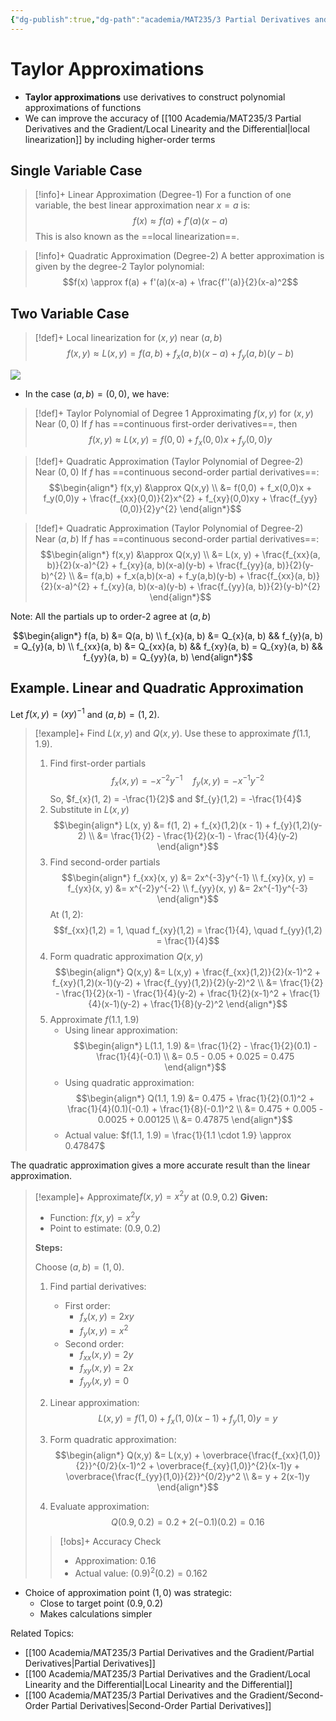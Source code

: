 ```yaml
---
{"dg-publish":true,"dg-path":"academia/MAT235/3 Partial Derivatives and the Gradient/Taylor Approximations.md","permalink":"/academia/mat-235/3-partial-derivatives-and-the-gradient/taylor-approximations/","tags":["lecture","math","note","university"],"created":"2024-11-11T19:38:24.027-08:00","updated":"2024-12-15T23:35:50.435-08:00"}
---
```



# Taylor Approximations

- **Taylor approximations** use derivatives to construct polynomial approximations of functions
- We can improve the accuracy of [[100 Academia/MAT235/3 Partial Derivatives and the Gradient/Local Linearity and the Differential\|local linearization]] by including higher-order terms

## Single Variable Case

> [!info]+ Linear Approximation (Degree-1)
> For a function of one variable, the best linear approximation near $x=a$ is:
> $$f(x) \approx f(a) + f'(a)(x-a)$$
> This is also known as the ==local linearization==.

> [!info]+ Quadratic Approximation (Degree-2)
> A better approximation is given by the degree-2 Taylor polynomial:
> $$f(x) \approx f(a) + f'(a)(x-a) + \frac{f''(a)}{2}(x-a)^2$$

## Two Variable Case

> [!def]+ Local linearization for $(x, y)$ near $(a, b)$
> $$f(x,y) \approx L(x,y) = f(a,b) + f_x(a,b)(x-a) + f_y(a,b)(y-b)$$

![](https://i.imgur.com/sbUBtwQ.png)

- In the case $(a, b) = (0, 0)$, we have:

> [!def]+ Taylor Polynomial of Degree 1 Approximating $f(x, y)$ for $(x, y)$ Near $(0, 0)$
> If $f$ has ==continuous first-order derivatives==, then
> $$f(x,y) \approx L(x,y) = f(0,0) + f_x(0,0)x + f_y(0,0)y$$

> [!def]+ Quadratic Approximation (Taylor Polynomial of Degree-2) Near $(0, 0)$
> If $f$ has ==continuous second-order partial derivatives==:
> $$\begin{align*} f(x,y) &\approx Q(x,y) \\ &= f(0,0) + f_x(0,0)x + f_y(0,0)y + \frac{f_{xx}(0,0)}{2}x^{2} + f_{xy}(0,0)xy + \frac{f_{yy}(0,0)}{2}y^{2} \end{align*}$$

> [!def]+ Quadratic Approximation (Taylor Polynomial of Degree-2) Near $(a, b)$
> If $f$ has ==continuous second-order partial derivatives==:
> $$\begin{align*} f(x,y) &\approx Q(x,y) \\ &= L(x, y) + \frac{f_{xx}(a, b)}{2}(x-a)^{2} + f_{xy}(a, b)(x-a)(y-b) + \frac{f_{yy}(a, b)}{2}(y-b)^{2} \\ &= f(a,b) + f_x(a,b)(x-a) + f_y(a,b)(y-b) + \frac{f_{xx}(a, b)}{2}(x-a)^{2} + f_{xy}(a, b)(x-a)(y-b) + \frac{f_{yy}(a, b)}{2}(y-b)^{2} \end{align*}$$

Note: All the partials up to order-2 agree at $(a, b)$

$$\begin{align*}
f(a, b) &= Q(a, b) \\
f_{x}(a, b) &= Q_{x}(a, b) && f_{y}(a, b) = Q_{y}(a, b) \\
f_{xx}(a, b) &= Q_{xx}(a, b) && f_{xy}(a, b) = Q_{xy}(a, b) && f_{yy}(a, b) = Q_{yy}(a, b)
\end{align*}$$

## Example. Linear and Quadratic Approximation

Let $f(x, y) = (xy)^{-1}$ and $(a, b) = (1, 2)$.

> [!example]+ Find $L(x, y)$ and $Q(x, y)$. Use these to approximate $f(1.1, 1.9)$.
> 1. Find first-order partials
>    $$f_{x}(x, y) = -x^{-2}y^{-1} \quad f_{y}(x, y) = -x^{-1}y^{-2}$$
>    So, $f_{x}(1, 2) = -\frac{1}{2}$ and $f_{y}(1,2) = -\frac{1}{4}$
> 2. Substitute in $L(x, y)$
>    $$\begin{align*}
>    L(x, y) &= f(1, 2) + f_{x}(1,2)(x - 1) + f_{y}(1,2)(y-2) \\
>    &= \frac{1}{2} - \frac{1}{2}(x-1) - \frac{1}{4}(y-2)
>    \end{align*}$$
> 3. Find second-order partials
>    $$\begin{align*}
>    f_{xx}(x, y) &= 2x^{-3}y^{-1} \\
>    f_{xy}(x, y) = f_{yx}(x, y) &= x^{-2}y^{-2} \\
>    f_{yy}(x, y) &= 2x^{-1}y^{-3}
>    \end{align*}$$
>    At $(1,2)$:
>    $$f_{xx}(1,2) = 1, \quad f_{xy}(1,2) = \frac{1}{4}, \quad f_{yy}(1,2) = \frac{1}{4}$$
> 4. Form quadratic approximation $Q(x,y)$
>    $$\begin{align*}
>    Q(x,y) &= L(x,y) + \frac{f_{xx}(1,2)}{2}(x-1)^2 + f_{xy}(1,2)(x-1)(y-2) + \frac{f_{yy}(1,2)}{2}(y-2)^2 \\
>    &= \frac{1}{2} - \frac{1}{2}(x-1) - \frac{1}{4}(y-2) + \frac{1}{2}(x-1)^2 + \frac{1}{4}(x-1)(y-2) + \frac{1}{8}(y-2)^2
>    \end{align*}$$
> 5. Approximate $f(1.1, 1.9)$
>     - Using linear approximation:
>      $$\begin{align*}
>      L(1.1, 1.9) &= \frac{1}{2} - \frac{1}{2}(0.1) - \frac{1}{4}(-0.1) \\
>      &= 0.5 - 0.05 + 0.025 = 0.475
>      \end{align*}$$
>     - Using quadratic approximation:
>      $$\begin{align*}
>      Q(1.1, 1.9) &= 0.475 + \frac{1}{2}(0.1)^2 + \frac{1}{4}(0.1)(-0.1) + \frac{1}{8}(-0.1)^2 \\
>      &= 0.475 + 0.005 - 0.0025 + 0.00125 \\
>      &= 0.47875
>      \end{align*}$$
>     - Actual value: $f(1.1, 1.9) = \frac{1}{1.1 \cdot 1.9} \approx 0.47847$
>
>
>

The quadratic approximation gives a more accurate result than the linear approximation.

> [!example]+ Approximate$f(x,y) = x^2y$ at $(0.9, 0.2)$
> **Given:**
> - Function: $f(x,y) = x^2y$
> - Point to estimate: $(0.9, 0.2)$
>
> **Steps:**
>
> Choose $(a,b) = (1,0)$.
> 1. Find partial derivatives:
>    - First order:
>      - $f_x(x,y) = 2xy$
>      - $f_y(x,y) = x^2$
>    - Second order:  
>      - $f_{xx}(x,y) = 2y$
>      - $f_{xy}(x,y) = 2x$
>      - $f_{yy}(x,y) = 0$
>
> 2. Linear approximation:
>    $$L(x,y) = f(1,0) + f_x(1,0)(x-1) + f_y(1,0)y = y$$
>
> 3. Form quadratic approximation:
>    $$\begin{align*}
>    Q(x,y) &= L(x,y) + \overbrace{\frac{f_{xx}(1,0)}{2}}^{0/2}(x-1)^2 + \overbrace{f_{xy}(1,0)}^{2}(x-1)y + \overbrace{\frac{f_{yy}(1,0)}{2}}^{0/2}y^2 \\
>    &= y + 2(x-1)y
>    \end{align*}$$
>
> 4. Evaluate approximation:
>    $$Q(0.9, 0.2) = 0.2 + 2(-0.1)(0.2) = 0.16$$
>
> > [!obs]+ Accuracy Check
> > - Approximation: 0.16
> > - Actual value: $(0.9)^2(0.2) = 0.162$

- Choice of approximation point $(1,0)$ was strategic:
    - Close to target point $(0.9, 0.2)$
    - Makes calculations simpler

Related Topics:

- [[100 Academia/MAT235/3 Partial Derivatives and the Gradient/Partial Derivatives\|Partial Derivatives]]
- [[100 Academia/MAT235/3 Partial Derivatives and the Gradient/Local Linearity and the Differential\|Local Linearity and the Differential]]
- [[100 Academia/MAT235/3 Partial Derivatives and the Gradient/Second-Order Partial Derivatives\|Second-Order Partial Derivatives]]
